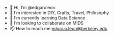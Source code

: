 - 👋 Hi, I’m @edgaroleon
- 👀 I’m interested in DIY, Crafts, Travel, Philosophy
- 🌱 I’m currently learning Data Science
- 💞️ I’m looking to collaborate on MIDS
- 📫 How to reach me edgar.o.leon@berkeley.edu

<!---
edgaroleon/edgaroleon is a ✨ special ✨ repository because its `README.md` (this file) appears on your GitHub profile.
You can click the Preview link to take a look at your changes.
--->

